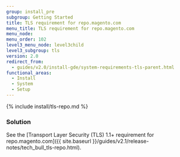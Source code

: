 ```yaml
---
group: install_pre
subgroup: Getting Started
title: TLS requirement for repo.magento.com
menu_title: TLS requirement for repo.magento.com
menu_node:
menu_order: 102
level3_menu_node: level3child
level3_subgroup: tls
version: 2.0
redirect_from:
  - guides/v2.0/install-gde/system-requirements-tls-parent.html
functional_areas:
  - Install
  - System
  - Setup
---
```


{% include install/tls-repo.md %}

### Solution

See the [Transport Layer Security (TLS) 1.1+ requirement for repo.magento.com]({{ site.baseurl }}/guides/v2.1/release-notes/tech_bull_tls-repo.html).

